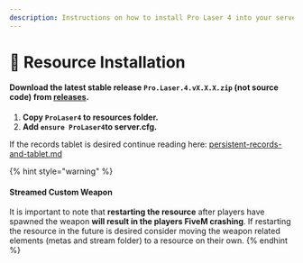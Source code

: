 ```yaml
---
description: Instructions on how to install Pro Laser 4 into your server.
---
```


# 📄 Resource Installation

#### Download the latest stable release `Pro.Laser.4.vX.X.X.zip` (not source code) from [releases](https://github.com/TrevorBarns/ProLaser4/releases).

1. **Copy `ProLaser4` to resources folder.**
2. **Add `ensure ProLaser4`to server.cfg.**

If the records tablet is desired continue reading here: [persistent-records-and-tablet.md](persistent-records-and-tablet.md "mention")

{% hint style="warning" %}
#### &#x20;Streamed Custom Weapon

It is important to note that **restarting the resource** after players have spawned the weapon **will result in the players FiveM crashing**. If restarting the resource in the future is desired consider moving the weapon related elements (metas and stream folder) to a resource on their own.
{% endhint %}

